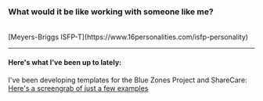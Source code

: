 <!--
## Grant me the Serenity to Accept the things I cannot change;
## the Courage to change the things I can;
## and the Wisdom to know the difference;
<hr/>-->

### What would it be like working with someone like me?

<br>
[Meyers-Briggs ISFP-T](https://www.16personalities.com/isfp-personality)
<br>
<hr/>

#### Here's what I've been up to lately:  
I've been developing templates for the Blue Zones Project and ShareCare: 
[Here's a screengrab of just a few examples](img/BZPscreengrab.png)
<!-- colors
yellow HEX: #fdb814
aqua HEX #009bc8
dark blue HEX #35344f -->

<!-- Concrete vs. Abstract Thinkers:
Concrete: I don't understand the concepts and I am stuck here.  Ask for specific code examples and a whiteboard visualization of how the pieces fit together.
Abstract:  focus on effectively researching a concept; it's okay to get hints on how to focus your search.  ask:  "I've done some research, but am having trouble relating it to something we've already learned" -->


<!-- The Auburn Creed
I believe that this is a practical world and that I can count only on what I earn. Therefore, I believe in work, hard work.

I believe in education, which gives me the knowledge to work wisely and trains my mind and my hands to work skillfully.

I believe in honesty and truthfulness, without which I cannot win the respect and confidence of my fellow men.

I believe in a sound mind, in a sound body and a spirit that is not afraid, and in clean sports that develop these qualities.

I believe in obedience to law because it protects the rights of all.

I believe in the human touch, which cultivates sympathy with my fellow men and mutual helpfulness and brings happiness for all.

I believe in my Country, because it is a land of freedom and because it is my own home, and that I can best serve that country by "doing justly, loving mercy, and walking humbly with my God."

And because Auburn men and women believe in these things, I believe in Auburn and love it.

-George Petrie (1943) -->

<!-- Blue Zones Project's  Power 9: Down Shift, Know your Purpose, Right Tribe, 80% rule, Belong, Plant Slant, Move Naturally, Family First, and Friends @ Five. Everything that we do is based off these principles because they have been proven to be the key elements of longevity. -->




<!-- 3 videos that make me laugh 100% of the time:  
1. https://www.youtube.com/watch?v=3IPqvhKWl-Q&t=6s<br/>
1. https://www.youtube.com/watch?v=WQBc8yxjdSs&t=2s<br/>
1. https://www.youtube.com/watch?v=WuKrGyp24bw <br/> -->


<!--#### About

Start Bootstrap is an open source library of free Bootstrap templates and themes. All of the free templates and themes on Start Bootstrap are released under the MIT license, which means you can use them for any purpose, even for commercial projects.

* https://startbootstrap.com
* https://twitter.com/SBootstrap

Start Bootstrap was created by and is maintained by **[David Miller](http://davidmiller.io/)**, Owner of [Blackrock Digital](http://blackrockdigital.io/).

* http://davidmiller.io
* https://twitter.com/davidmillerskt
* https://github.com/davidtmiller

Start Bootstrap is based on the [Bootstrap](http://getbootstrap.com/) framework created by [Mark Otto](https://twitter.com/mdo) and [Jacob Thorton](https://twitter.com/fat).

#### Copyright and License

Copyright 2013-2019 Blackrock Digital LLC. Code released under the [MIT](https://github.com/BlackrockDigital/startbootstrap-resume/blob/gh-pages/LICENSE) license.
-->
